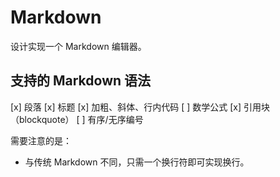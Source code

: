 # Markdown

设计实现一个 Markdown 编辑器。

## 支持的 Markdown 语法

[x] 段落
[x] 标题
[x] 加粗、斜体、行内代码
[ ] 数学公式
[x] 引用块（blockquote）
[ ] 有序/无序编号

需要注意的是：

- 与传统 Markdown 不同，只需一个换行符即可实现换行。